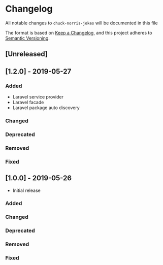 # Changelog

All notable changes to `chuck-norris-jokes` will be documented in this file

The format is based on [Keep a Changelog](https://keepachangelog.com/en/1.0.0/),
and this project adheres to [Semantic Versioning](https://semver.org/spec/v2.0.0.html).

## [Unreleased]

## [1.2.0] - 2019-05-27

### Added

- Laravel service provider
- Laravel facade
- Laravel package auto discovery

### Changed

### Deprecated

### Removed

### Fixed

## [1.0.0] - 2019-05-26

- Initial release

### Added

### Changed

### Deprecated

### Removed

### Fixed

